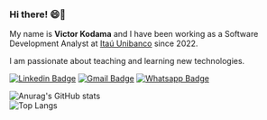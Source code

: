 ### Hi there! 😄👋

My name is **Victor Kodama** and I have been working as a Software Development Analyst at [Itaú Unibanco](https://www.itau.com.br/) since 2022.

I am passionate about teaching and learning new technologies.

[![Linkedin Badge](https://img.shields.io/badge/-Victor%20Kodama-191622?logo=Linkedin&logoColor=FF79C6&link=https://www.linkedin.com/in/victor-kodama)](https://www.linkedin.com/in/victor-kodama)
[![Gmail Badge](https://img.shields.io/badge/-kodamakengoo@hotmail.com-191622?logo=Gmail&logoColor=FF79C6&link=mailto:kodamakengoo@hotmail.com)](mailto:kodamakengoo@hotmail.com)
[![Whatsapp Badge](https://img.shields.io/badge/-11%20971714649-191622?logo=Whatsapp&logoColor=FF79C6&link=http://wa.me/5511971714649)](https://wa.me/5511971714649)

![Anurag's GitHub stats](https://github-readme-stats.vercel.app/api?username=victorkengoo&show_icons=true&theme=omni)    
![Top Langs](https://github-readme-stats.vercel.app/api/top-langs/?username=victorkengoo&theme=omni&show_icons=true&count_private=true&langs_count=10&layout=compact)
